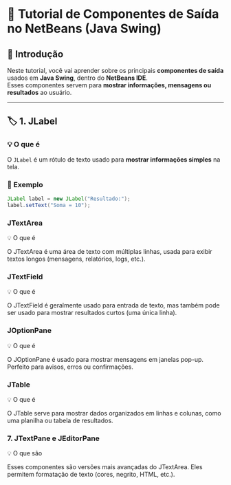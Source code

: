 # 🧠 Tutorial de Componentes de Saída no NetBeans (Java Swing)

## 📘 Introdução
Neste tutorial, você vai aprender sobre os principais **componentes de saída** usados em **Java Swing**, dentro do **NetBeans IDE**.  
Esses componentes servem para **mostrar informações, mensagens ou resultados** ao usuário.

---

## 🏷️ 1. JLabel

### 💡 O que é
O `JLabel` é um rótulo de texto usado para **mostrar informações simples** na tela.

### 🧩 Exemplo
```java
JLabel label = new JLabel("Resultado:");
label.setText("Soma = 10");
```

### JTextArea
💡 O que é

O JTextArea é uma área de texto com múltiplas linhas, usada para exibir textos longos (mensagens, relatórios, logs, etc.).

### JTextField
💡 O que é

O JTextField é geralmente usado para entrada de texto, mas também pode ser usado para mostrar resultados curtos (uma única linha).

### JOptionPane
💡 O que é

O JOptionPane é usado para mostrar mensagens em janelas pop-up.
Perfeito para avisos, erros ou confirmações.

### JTable
💡 O que é

O JTable serve para mostrar dados organizados em linhas e colunas, como uma planilha ou tabela de resultados.

### 7. JTextPane e JEditorPane
💡 O que são

Esses componentes são versões mais avançadas do JTextArea.
Eles permitem formatação de texto (cores, negrito, HTML, etc.).
